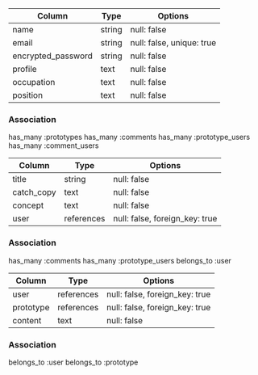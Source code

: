 
<!-- usersテーブル -->
| Column             | Type   | Options                   |
| ------------------ | ------ | ----------- |
| name               | string | null: false               |
| email              | string | null: false, unique: true |
| encrypted_password | string | null: false               |
| profile            | text   | null: false               |
| occupation         | text   | null: false               |
| position           | text   | null: false               |

### Association
has_many :prototypes
has_many :comments
has_many :prototype_users
has_many :comment_users

<!-- prototypesテーブル -->
| Column             | Type   | Options                    |
| ------------------ | ------ | ----------- |
| title      | string     | null: false                    |
| catch_copy | text       | null: false                    |
| concept    | text       | null: false                    |
| user       | references | null: false, foreign_key: true |

### Association
has_many :comments
has_many :prototype_users
belongs_to :user


<!-- commentsテーブル -->
| Column             | Type   | Options                   |
| ------------------ | ------ | ----------- |
| user      | references | null: false, foreign_key: true |
| prototype | references | null: false, foreign_key: true |
| content   | text       | null: false                    |

### Association
belongs_to :user
belongs_to :prototype